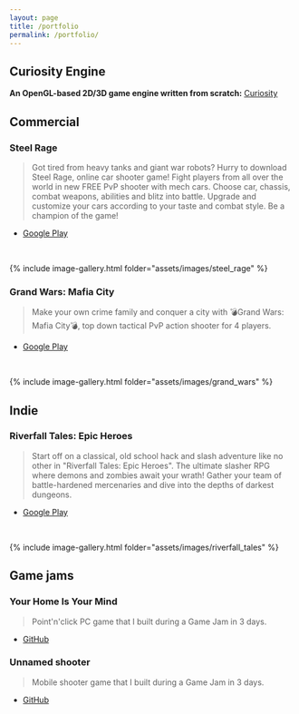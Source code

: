 ```yaml
---
layout: page
title: /portfolio
permalink: /portfolio/
---
```


## Curiosity Engine


**An OpenGL-based 2D/3D game engine written from scratch:** [Curiosity](https://codeberg.org/voresh/Curiosity)

## Commercial

### Steel Rage

> Got tired from heavy tanks and giant war robots? Hurry to download Steel Rage, online car shooter game! Fight players from all over the world in new FREE PvP shooter with mech cars. Choose car, chassis, combat weapons, abilities and blitz into battle. Upgrade and customize your cars according to your taste and combat style. Be a champion of the game!

- [Google Play](https://play.google.com/store/apps/datasafety?id=com.gdcompany.robocars.shooterwarfare&hl=en&pli=1)

<br>

{% include image-gallery.html folder="assets/images/steel_rage" %}

### Grand Wars: Mafia City

> Make your own crime family and conquer a city with 💣Grand Wars: Mafia City💣, top down tactical PvP action shooter for 4 players.

- [Google Play](https://play.google.com/store/apps/details?id=com.gdcompany.grandwars.mafiacity&hl=en)

<br>

{% include image-gallery.html folder="assets/images/grand_wars" %}

## Indie

### Riverfall Tales: Epic Heroes

> Start off on a classical, old school hack and slash adventure like no other in "Riverfall Tales: Epic Heroes". The ultimate slasher RPG where demons and zombies await your wrath! Gather your team of battle-hardened mercenaries and dive into the depths of darkest dungeons.

- [Google Play](https://play.google.com/store/apps/details?id=com.piratedachshund.riverfalltalesepicheroes&hl=en)

<br>

{% include image-gallery.html folder="assets/images/riverfall_tales" %}

## Game jams

### Your Home Is Your Mind

> Point'n'click PC game that I built during a Game Jam in 3 days.

- [GitHub](https://github.com/Voresh/YourHomeIsYourMind)

### Unnamed shooter

> Mobile shooter game that I built during a Game Jam in 3 days.

- [GitHub](https://github.com/Voresh/GDJam21)
